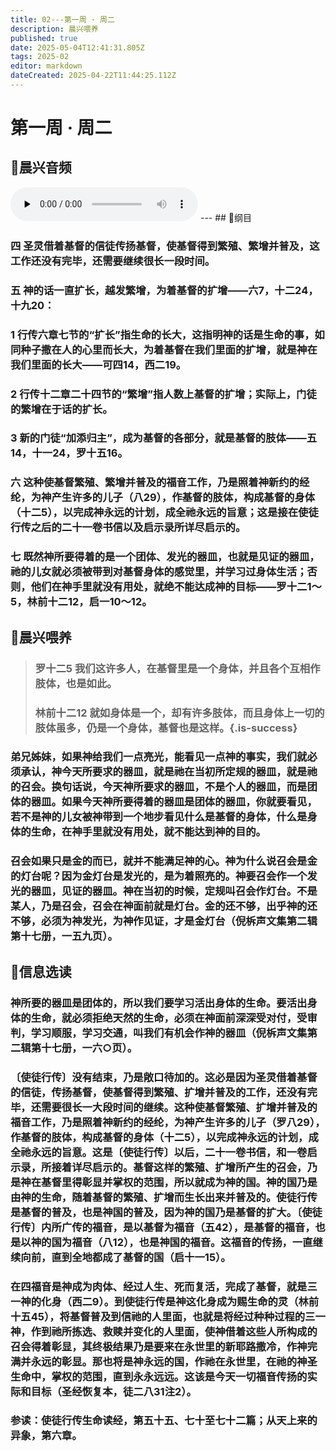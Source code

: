 ```yaml
---
title: 02---第一周 · 周二
description: 晨兴喂养
published: true
date: 2025-05-04T12:41:31.805Z
tags: 2025-02
editor: markdown
dateCreated: 2025-04-22T11:44:25.112Z
---
```


# 第一周 · 周二
## 🎵晨兴音频
<audio id="audio" controls="" preload="none">
      <source id="mp3" src="/2025-02/week1/week1day2.mp3">
</audio>
---
## 📖纲目

### **四   圣灵借着基督的信徒传扬基督，使基督得到繁殖、繁增并普及，这工作还没有完毕，还需要继续很长一段时间。**

### **五   神的话一直扩长，越发繁增，为着基督的扩增——六7，十二24，十九20：**

### **1   行传六章七节的“扩长”指生命的长大，这指明神的话是生命的事，如同种子撒在人的心里而长大，为着基督在我们里面的扩增，就是神在我们里面的长大——可四14，西二19。**

### **2   行传十二章二十四节的“繁增”指人数上基督的扩增；实际上，门徒的繁增在于话的扩长。**

### **3   新的门徒“加添归主”，成为基督的各部分，就是基督的肢体——五14，十一24，罗十五16。**

### **六   这种使基督繁殖、繁增并普及的福音工作，乃是照着神新约的经纶，为神产生许多的儿子（八29），作基督的肢体，构成基督的身体（十二5），以完成神永远的计划，成全祂永远的旨意；这是接在使徒行传之后的二十一卷书信以及启示录所详尽启示的。**

### **七   既然神所要得着的是一个团体、发光的器皿，也就是见证的器皿，祂的儿女就必须被带到对基督身体的感觉里，并学习过身体生活；否则，他们在神手里就没有用处，就绝不能达成神的目标——罗十二1～5，林前十二12，启一10～12。**

## 📖晨兴喂养

> ### 罗十二5    我们这许多人，在基督里是一个身体，并且各个互相作肢体，也是如此。
> ### 林前十二12    就如身体是一个，却有许多肢体，而且身体上一切的肢体虽多，仍是一个身体，基督也是这样。{.is-success}

### 弟兄姊妹，如果神给我们一点亮光，能看见一点神的事实，我们就必须承认，神今天所要求的器皿，就是祂在当初所定规的器皿，就是祂的召会。换句话说，今天神所要求的器皿，不是个人的器皿，而是团体的器皿。如果今天神所要得着的器皿是团体的器皿，你就要看见，若不是神的儿女被神带到一个地步看见什么是基督的身体，什么是身体的生命，在神手里就没有用处，就不能达到神的目的。

### 召会如果只是金的而已，就并不能满足神的心。神为什么说召会是金的灯台呢？因为金灯台是发光的，是为着照亮的。神要召会作一个发光的器皿，见证的器皿。神在当初的时候，定规叫召会作灯台。不是某人，乃是召会，召会在神面前就是灯台。金的还不够，出乎神的还不够，必须为神发光，为神作见证，才是金灯台（倪柝声文集第二辑第十七册，一五九页）。

## 📖信息选读

### 神所要的器皿是团体的，所以我们要学习活出身体的生命。要活出身体的生命，就必须拒绝天然的生命，必须在神面前深深受对付，受审判，学习顺服，学习交通，叫我们有机会作神的器皿（倪柝声文集第二辑第十七册，一六○页）。

### 〔使徒行传〕没有结束，乃是敞口待加的。这必是因为圣灵借着基督的信徒，传扬基督，使基督得到繁殖、扩增并普及的工作，还没有完毕，还需要很长一大段时间的继续。这种使基督繁殖、扩增并普及的福音工作，乃是照着神新约的经纶，为神产生许多的儿子（罗八29），作基督的肢体，构成基督的身体（十二5），以完成神永远的计划，成全祂永远的旨意。这是〔使徒行传〕以后，二十一卷书信，和一卷启示录，所接着详尽启示的。基督这样的繁殖、扩增所产生的召会，乃是神在基督里得彰显并掌权的范围，所以就成为神的国。神的国乃是由神的生命，随着基督的繁殖、扩增而生长出来并普及的。使徒行传是基督的普及，也是神国的普及，因为神的国乃是基督的扩大。〔使徒行传〕内所广传的福音，是以基督为福音（五42），是基督的福音，也是以神的国为福音（八12），也是神国的福音。这福音的传扬，一直继续向前，直到全地都成了基督的国（启十一15）。

### 在四福音是神成为肉体、经过人生、死而复活，完成了基督，就是三一神的化身（西二9）。到使徒行传是神这化身成为赐生命的灵（林前十五45），将基督普及到信祂的人里面，也就是将经过种种过程的三一神，作到祂所拣选、救赎并变化的人里面，使神借着这些人所构成的召会得着彰显，其终极结果乃是要来在永世里的新耶路撒冷，作神完满并永远的彰显。那也将是神永远的国，作祂在永世里，在祂的神圣生命中，掌权的范围，直到永永远远。这该是今天一切福音传扬的实际和目标（圣经恢复本，徒二八31注2）。

### 参读：使徒行传生命读经，第五十五、七十至七十二篇；从天上来的异象，第六章。
<!-- Google tag (gtag.js) -->
<script async src="https://www.googletagmanager.com/gtag/js?id=G-1P8709Z16T"></script>
<script>
  window.dataLayer = window.dataLayer || [];
  function gtag(){dataLayer.push(arguments);}
  gtag('js', new Date());

  gtag('config', 'G-1P8709Z16T');
</script>